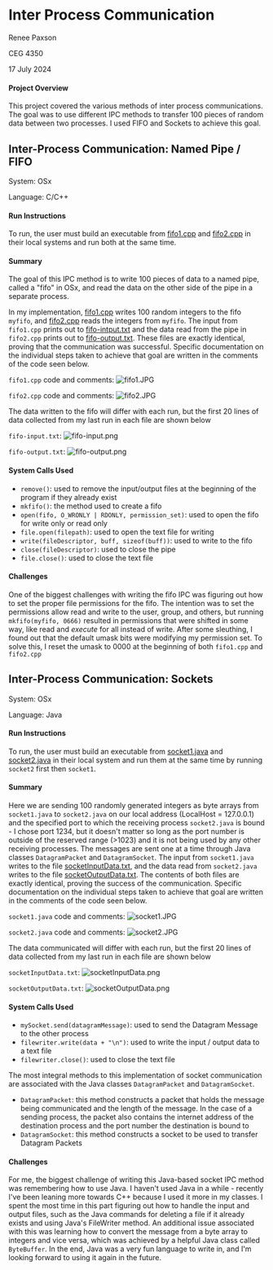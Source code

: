 # Inter Process Communication 
Renee Paxson

CEG 4350 

17 July 2024

#### Project Overview
This project covered the various methods of inter process communications. The goal was to use different IPC methods to transfer 100 pieces of random data between two processes. I used FIFO and Sockets to achieve this goal. 

## Inter-Process Communication: Named Pipe / FIFO
System: OSx

Language: C/C++

#### Run Instructions

To run, the user must build an executable from [fifo1.cpp](fifo1.cpp) and [fifo2.cpp](fifo2.cpp) in their local systems and run both at the same time. 

#### Summary
The goal of this IPC method is to write 100 pieces of data to a named pipe, called a "fifo" in OSx, and read the data on the other side of the pipe in a separate process. 

In my implementation, [fifo1.cpp](fifo1.cpp) writes 100 random integers to the fifo `myfifo`, and [fifo2.cpp](fifo2.cpp) reads the integers from `myfifo`. The input from `fifo1.cpp` prints out to [fifo-intput.txt](fifo-input.txt) and the data read from the pipe in `fifo2.cpp` prints out to [fifo-output.txt](./fifo-output.txt). These files are exactly identical, proving that the communication was successful. Specific documentation on the individual steps taken to achieve that goal are written in the comments of the code seen below.

`fifo1.cpp` code and comments:
![fifo1.JPG](./images/fifo1.JPG)

`fifo2.cpp` code and comments:
![fifo2.JPG](./images/fifo2.JPG)

The data written to the fifo will differ with each run, but the first 20 lines of data collected from my last run in each file  are shown below

`fifo-input.txt`:
![fifo-input.png](./images/fifo-input.png)

`fifo-output.txt`:
![fifo-output.png](./images/fifo-output.png)

#### System Calls Used
- `remove()`: used to remove the input/output files at the beginning of the program if they already exist 
- `mkfifo()`: the method used to create a fifo
- `open(fifo, O_WRONLY | RDONLY, permission_set)`: used to open the fifo for write only or read only
- `file.open(filepath)`: used to open the text file for writing
- `write(fileDescriptor, buff, sizeof(buff))`: used to write to the fifo
- `close(fileDescriptor)`: used to close the pipe 
- `file.close()`: used to close the text file

#### Challenges

One of the biggest challenges with writing the fifo IPC was figuring out how to set the proper file permissions for the fifo. The intention was to set the permissions allow read and write to the user, group, and others, but running `mkfifo(myfifo, 0666)` resulted in permissions that were shifted in some way, like read and *execute* for all instead of write. After some sleuthing, I found out that the default umask bits were modifying my permission set. To solve this, I reset the umask to 0000 at the beginning of both `fifo1.cpp` and `fifo2.cpp`  

## Inter-Process Communication: Sockets
System: OSx

Language: Java

#### Run Instructions
To run, the user must build an executable from [socket1.java](./socket1.java) and [socket2.java](./socket2.java) in their local system and run them at the same time by running `socket2` first then `socket1`.

#### Summary
Here we are sending 100 randomly generated integers as byte arrays from `socket1.java` to `socket2.java` on our local address (LocalHost = 127.0.0.1) and the specified port to which the receiving process `socket2.java` is bound - I chose port 1234, but it doesn't matter so long as the port number is outside of the reserved range (>1023) and it is not being used by any other receiving processes. The messages are sent one at a time through Java classes `DatagramPacket` and `DatagramSocket`. The input from `socket1.java` writes to the file [socketInputData.txt](./socketInputData.txt), and the data read from `socket2.java` writes to the file [socketOutputData.txt](./socketOutputData.txt). The contents of both files are exactly identical, proving the success of the communication. Specific documentation on the individual steps taken to achieve that goal are written in the comments of the code seen below.

`socket1.java` code and comments:
![socket1.JPG](./images/socket1.JPG)

`socket2.java` code and comments:
![socket2.JPG](./images/socket2.JPG)

The data communicated will differ with each run, but the first 20 lines of data collected from my last run in each file  are shown below

`socketInputData.txt`:
![socketInputData.png](./images/socketInputData.png)

`socketOutputData.txt`:
![socketOutputData.png](./images/socketOutputData.png)

#### System Calls Used
- `mySocket.send(datagramMessage)`: used to send the Datagram Message to the other process
- `filewriter.write(data + "\n")`: used to write the input / output data to a text file
- `filewriter.close()`: used to close the text file

The most integral methods to this implementation of socket communication are associated with the Java classes `DatagramPacket` and `DatagramSocket`. 

- `DatagramPacket`: this method constructs a packet that holds the message being communicated and the length of the message. In the case of a sending process, the packet also contains the internet address of the destination process and the port number the destination is bound to
- `DatagramSocket`: this method constructs a socket to be used to transfer Datagram Packets

#### Challenges
For me, the biggest challenge of writing this Java-based socket IPC method was remembering how to use Java. I haven't used Java in a while - recently I've been leaning more towards C++ because I used it more in my classes. I spent the most time in this part figuring out how to handle the input and output files, such as the Java commands for deleting a file if it already exists and using Java's FileWriter method. An additional issue associated with this was learning how to convert the message from a byte array to integers and vice versa, which was achieved by a helpful Java class called `ByteBuffer`. In the end, Java was a very fun language to write in, and I'm looking forward to using it again in the future.
